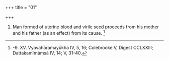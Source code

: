 +++
title = "01"

+++
1. Man formed of uterine blood and virile seed proceeds from his mother and his father (as an effect) from its cause. [^1] 


[^1]:  -9. XV. Vyavahāramayūkha IV, 5, 16; Colebrooke V, Digest CCLXXIII; Dattakamīmāṃsā IV, 14; V, 31-40.
